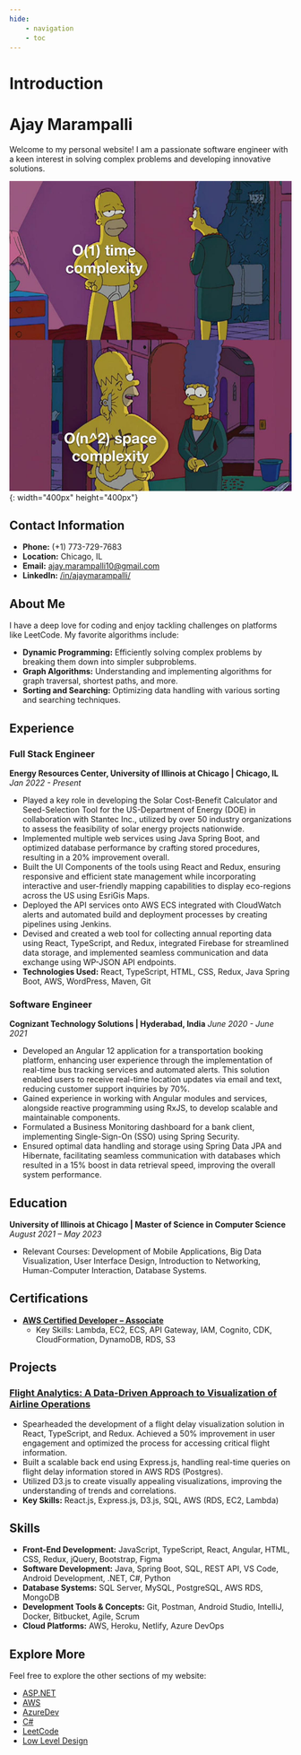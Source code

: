 ```yaml
---
hide:
    - navigation
    - toc
---
```


# Introduction

# Ajay Marampalli

Welcome to my personal website! I am a passionate software engineer with a keen interest in solving complex problems and developing innovative solutions.

![Software Engineering](swe.jpeg){: width="400px" height="400px"}

## Contact Information

- **Phone:** (+1) 773-729-7683
- **Location:** Chicago, IL
- **Email:** [ajay.marampalli10@gmail.com](mailto:ajay.marampalli10@gmail.com)
- **LinkedIn:** [/in/ajaymarampalli/](https://www.linkedin.com/in/ajaymarampalli/)

## About Me

I have a deep love for coding and enjoy tackling challenges on platforms like LeetCode. My favorite algorithms include:

- **Dynamic Programming:** Efficiently solving complex problems by breaking them down into simpler subproblems.
- **Graph Algorithms:** Understanding and implementing algorithms for graph traversal, shortest paths, and more.
- **Sorting and Searching:** Optimizing data handling with various sorting and searching techniques.

## Experience

### Full Stack Engineer
**Energy Resources Center, University of Illinois at Chicago | Chicago, IL**
*Jan 2022 - Present*

- Played a key role in developing the Solar Cost-Benefit Calculator and Seed-Selection Tool for the US-Department of Energy (DOE) in collaboration with Stantec Inc., utilized by over 50 industry organizations to assess the feasibility of solar energy projects nationwide.
- Implemented multiple web services using Java Spring Boot, and optimized database performance by crafting stored procedures, resulting in a 20% improvement overall.
- Built the UI Components of the tools using React and Redux, ensuring responsive and efficient state management while incorporating interactive and user-friendly mapping capabilities to display eco-regions across the US using EsriGis Maps.
- Deployed the API services onto AWS ECS integrated with CloudWatch alerts and automated build and deployment processes by creating pipelines using Jenkins.
- Devised and created a web tool for collecting annual reporting data using React, TypeScript, and Redux, integrated Firebase for streamlined data storage, and implemented seamless communication and data exchange using WP-JSON API endpoints.
- **Technologies Used:** React, TypeScript, HTML, CSS, Redux, Java Spring Boot, AWS, WordPress, Maven, Git

### Software Engineer
**Cognizant Technology Solutions | Hyderabad, India**
*June 2020 - June 2021*

- Developed an Angular 12 application for a transportation booking platform, enhancing user experience through the implementation of real-time bus tracking services and automated alerts. This solution enabled users to receive real-time location updates via email and text, reducing customer support inquiries by 70%.
- Gained experience in working with Angular modules and services, alongside reactive programming using RxJS, to develop scalable and maintainable components.
- Formulated a Business Monitoring dashboard for a bank client, implementing Single-Sign-On (SSO) using Spring Security.
- Ensured optimal data handling and storage using Spring Data JPA and Hibernate, facilitating seamless communication with databases which resulted in a 15% boost in data retrieval speed, improving the overall system performance.

## Education

**University of Illinois at Chicago | Master of Science in Computer Science**
*August 2021 – May 2023*

- Relevant Courses: Development of Mobile Applications, Big Data Visualization, User Interface Design, Introduction to Networking, Human-Computer Interaction, Database Systems.

## Certifications

- **[AWS Certified Developer – Associate](https://www.credly.com/badges/43a3b0c0-e7b2-4eaf-b91b-8ebd17d55d36)**
  - Key Skills: Lambda, EC2, ECS, API Gateway, IAM, Cognito, CDK, CloudFormation, DynamoDB, RDS, S3

## Projects

### [Flight Analytics: A Data-Driven Approach to Visualization of Airline Operations ](http://flightanalytics.netlify.app/)

- Spearheaded the development of a flight delay visualization solution in React, TypeScript, and Redux. Achieved a 50% improvement in user engagement and optimized the process for accessing critical flight information.
- Built a scalable back end using Express.js, handling real-time queries on flight delay information stored in AWS RDS (Postgres).
- Utilized D3.js to create visually appealing visualizations, improving the understanding of trends and correlations.
- **Key Skills:** React.js, Express.js, D3.js, SQL, AWS (RDS, EC2, Lambda)

## Skills

- **Front-End Development:** JavaScript, TypeScript, React, Angular, HTML, CSS, Redux, jQuery, Bootstrap, Figma
- **Software Development:** Java, Spring Boot, SQL, REST API, VS Code, Android Development, .NET, C#, Python
- **Database Systems:** SQL Server, MySQL, PostgreSQL, AWS RDS, MongoDB
- **Development Tools & Concepts:** Git, Postman, Android Studio, IntelliJ, Docker, Bitbucket, Agile, Scrum
- **Cloud Platforms:** AWS, Heroku, Netlify, Azure DevOps

## Explore More

Feel free to explore the other sections of my website:

- [ASP.NET](ASP.NET.md.md)
- [AWS](AWS.md)
- [AzureDev](AzureDev.md)
- [C#](C#.md)
- [LeetCode](LeetCode.md)
- [Low Level Design](lld.md)
